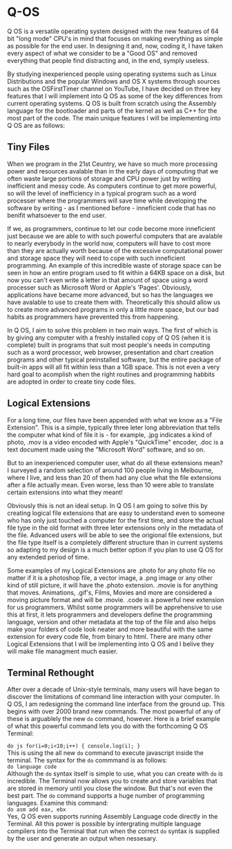 Q-OS
====


Q OS is a versatile operating system designed with the new features of 64 bit "long mode" CPU's in mind that focuses on making everything as simple as possible for the end user. In designing it and, now, coding it, I have taken every aspect of what we consider to be a "Good OS" and removed everything that people find distracting and, in the end, symply useless.


By studying inexperienced people using operating systems such as Linux Distributions and the popular Windows and OS X systems through sources such as the OSFirstTimer channel on YouTube, I have decided on three key features that I will implement into Q OS as some of the key differences from current operating systems. Q OS is built from scratch using the Assembly language for the bootloader and parts of the kernel as well as C++ for the most part of the code. The main unique features I will be implementing into Q OS are as follows:


Tiny Files
----------


When we program in the 21st Ceuntry, we have so much more processing power and resources avalable than in the early days of computing that we often waste large portions of storage and CPU power just by writing inefficient and messy code. As computers continue to get more powerful, so will the level of inefficiency in a typical program such as a word processer where the programmers will save time while developing the software by writing - as I mentioned before - inneficient code that has no benifit whatsoever to the end user. 


If we, as programmers, continue to let our code become more inneficient just because we are able to with such powerful computers that are avalable to nearly everybody in the world now, computers will have to cost more than they are actually worth because of the excessive computational power and storage space they will need to cope with such inneficient programming. An example of this incredible waste of storage space can be seen in how an entire program used to fit within a 64KB space on a disk, but now you can't even write a letter in that amount of space using a word processer such as Microsoft Word or Apple's 'Pages'. Obviously, applications have became more advanced, but so has the languages we have avalable to use to create them with. Theoretically this should allow us to create more advanced programs in only a little more space, but our bad habits as programmers have prevented this from happening.


In Q OS, I aim to solve this problem in two main ways. The first of which is by giving any computer with a freshly installed copy of Q OS (when it is complete) built in programs that suit most people's needs in computing such as a word processor, web browser, presentation and chart creation programs and other typical preinstalled software, but the entire package of built-in apps will all fit within less than a 1GB space. This is not even a very hard goal to acomplish when the right routines and programming habbits are adopted in order to create tiny code files.


Logical Extensions
------------------


For a long time, our files have been appended with what we know as a "File Extension". This is a simple, typically three leter long abbreviation that tells the computer what kind of file it is - for example, .jpg indicates a kind of photo, .mov is a video encoded with Apple's "QuickTime" encoder, .doc is a text document made using the "Microsoft Word" software, and so on.


But to an inexperienced computer user, what do all these extensions mean? I surveyed a random selection of around 100 people living in Melbourne, where I live, and less than 20 of them had any clue what the file extensions after a file actually mean. Even worse, less than 10 were able to translate certain extensions into what they meant!


Obviously this is not an ideal setup. In Q OS I am going to solve this by creating logical file extensions that are easy to understand even to someone who has only just touched a computer for the first time, and store the actual file type in the old format with three leter extensions only in the metadata of the file. Advanced users will be able to see the origional file extensions, but the file type itself is a completely different structure than in current systems so adapting to my design is a much better option if you plan to use Q OS for any extended period of time. 


Some examples of my Logical Extensions are .photo for any photo file no matter if it is a photoshop file, a vector image, a .png image or any other kind of still picture, it will have the .photo extension. .movie is for anything that moves. Animations, .gif's, Films, Movies and more are considered a moving picture format and will be .movie. .code is a powerful new extension for us programmers. Whilst some programmers will be apprehensive to use this at first, it lets programmers and developers define the programming language, version and other metadata at the top of the file and also helps make your folders of code look neater and more beautiful with the same extension for every code file, from binary to html. There are many other Logical Extensions that I will be implementing into Q OS and I belive they will make file managment much easier.


Terminal Rethought
------------------


After over a decade of Unix-style terminals, many users will have began to discover the limitations of command line interaction with your computer. In Q OS, I am redesigning the command line interface from the ground up. This begins with over 2000 brand new commands. The most powerful of any of these is arguablely the new <code>do</code> command, however. Here is a brief example of what this powerful command lets you do with the forthcoming Q OS Terminal:


<code>do js for(i=0;i<10;i++) { console.log(i); }</code><br>
This is using the all new <code>do</code> command to execute javascript inside the terminal. The syntax for the <code>do</code> commmand is as follows:<br>
<code>do language code</code><br>
Although the <code>do</code> syntax itself is simple to use, what you can create with <code>do</code> is incredible. The Terminal now allows you to create and store variables that are stored in memory until you close the window. But that's not even the best part. The <code>do</code> command supports a huge number of programming languages. Examine this command:<br>
<code>do asm add eax, ebx</code><br>
Yes, Q OS even supports running Assembly Language code directly in the Terminal. All this power is possible by intergrating multiple language compilers into the Terminal that run when the correct <code>do</code> syntax is supplied by the user and generate an output when nessesary.
